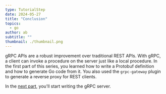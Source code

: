 ```yaml
---
type: TutorialStep
date: 2024-05-27
title: "Conclusion"
topics:
  - go
author: ab
subtitle: ""
thumbnail: ./thumbnail.png
---
```


gRPC APIs are a robust improvement over traditional REST APIs. With gRPC, a client can invoke a procedure on the server just like a local procedure. In the first part of this series, you learned how to write a Protobuf definition and how to generate Go code from it. You also used the `grpc-gateway` plugin to generate a reverse proxy for REST clients.

In the [next part](../../grpc_part_two/), you'll start writing the gRPC server.
